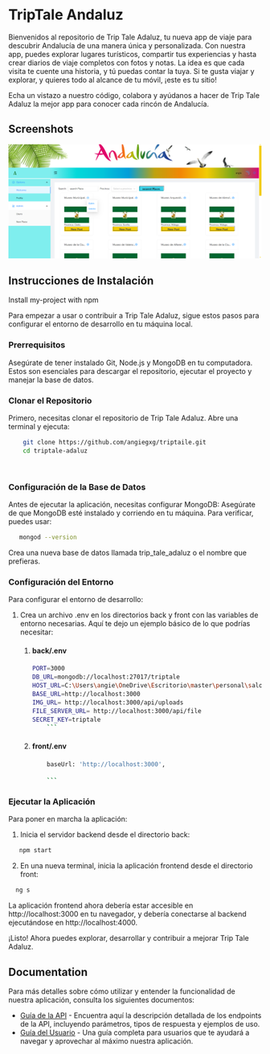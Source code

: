 # TripTale Andaluz

Bienvenidos al repositorio de Trip Tale Adaluz, tu nueva app de viaje para descubrir Andalucía de una manera única y personalizada. Con nuestra app, puedes explorar lugares turísticos, compartir tus experiencias y hasta crear diarios de viaje completos con fotos y notas. La idea es que cada visita te cuente una historia, y tú puedas contar la tuya. Si te gusta viajar y explorar, y quieres todo al alcance de tu móvil, ¡este es tu sitio!

Echa un vistazo a nuestro código, colabora y ayúdanos a hacer de Trip Tale Adaluz la mejor app para conocer cada rincón de Andalucía.


## Screenshots

![App Screenshot](https://github.com/angiegxg/triptaile/blob/main/images/screnWelcome.png)


##  Instrucciones de Instalación

Install my-project with npm


Para empezar a usar o contribuir a Trip Tale Adaluz, sigue estos pasos para configurar el entorno de desarrollo en tu máquina local.

### Prerrequisitos
Asegúrate de tener instalado Git, Node.js y MongoDB en tu computadora. Estos son esenciales para descargar el repositorio, ejecutar el proyecto y manejar la base de datos.

### Clonar el Repositorio
Primero, necesitas clonar el repositorio de Trip Tale Adaluz. Abre una terminal y ejecuta:  

```bash
    git clone https://github.com/angiegxg/triptaile.git
    cd triptale-adaluz
```

```bash
   
```
### Configuración de la Base de Datos
Antes de ejecutar la aplicación, necesitas configurar MongoDB:
Asegúrate de que MongoDB esté instalado y corriendo en tu máquina. Para verificar, puedes usar:

```bash
   mongod --version
```
Crea una nueva base de datos llamada trip_tale_adaluz o el nombre que prefieras.

### Configuración del Entorno

Para configurar el entorno de desarrollo:

1. Crea un archivo .env en los directorios back y front con las variables de entorno necesarias. Aquí te dejo un ejemplo básico de lo que podrías necesitar:
    1. #### back/.env
        ```bash
        PORT=3000
        DB_URL=mongodb://localhost:27017/triptale
        HOST_URL=C:\Users\angie\OneDrive\Escritorio\master\personal\salon\triptale\back
        BASE_URL=http://localhost:3000
        IMG_URL= http://localhost:3000/api/uploads
        FILE_SERVER_URL= http://localhost:3000/api/file
        SECRET_KEY=triptale
            ```

    2. #### front/.env

        ```bash
            baseUrl: 'http://localhost:3000',
            
            ```
### Ejecutar la Aplicación
Para poner en marcha la aplicación:

1. Inicia el servidor backend desde el directorio back:

```bash
   npm start
```
2. En una nueva terminal, inicia la aplicación frontend desde el directorio front:

```bash
  ng s
```

La aplicación frontend ahora debería estar accesible en http://localhost:3000 en tu navegador, y debería conectarse al backend ejecutándose en http://localhost:4000.

¡Listo! Ahora puedes explorar, desarrollar y contribuir a mejorar Trip Tale Adaluz.


## Documentation

Para más detalles sobre cómo utilizar y entender la funcionalidad de nuestra aplicación, consulta los siguientes documentos:

- [Guía de la API](https://linktoapidocumentation) - Encuentra aquí la descripción detallada de los endpoints de la API, incluyendo parámetros, tipos de respuesta y ejemplos de uso.
- [Guía del Usuario](https://linktouserguide) - Una guía completa para usuarios que te ayudará a navegar y aprovechar al máximo nuestra aplicación.
